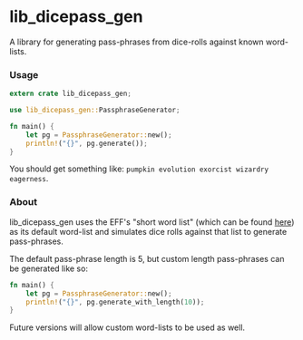 # lib_dicepass_gen

A library for generating pass-phrases from dice-rolls against known word-lists.

### Usage
```rust
extern crate lib_dicepass_gen;

use lib_dicepass_gen::PassphraseGenerator;

fn main() {
    let pg = PassphraseGenerator::new();
    println!("{}", pg.generate());
}
```
You should get something like: `pumpkin evolution exorcist wizardry eagerness`.

### About
lib_dicepass_gen uses the EFF's "short word list" (which can be found
[here](https://www.eff.org/files/2016/09/08/eff_short_wordlist_2_0.txt)) as
its default word-list and simulates dice rolls against that list to generate
pass-phrases.

The default pass-phrase length is 5, but custom length pass-phrases can be
generated like so:
```rust
fn main() {
    let pg = PassphraseGenerator::new();
    println!("{}", pg.generate_with_length(10));
}
```

Future versions will allow custom word-lists to be used as well.
